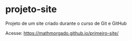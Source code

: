 # projeto-site
 Projeto de um site criado durante o curso de Git e GitHub

Acesse: https://mathmorgado.github.io/primeiro-site/
